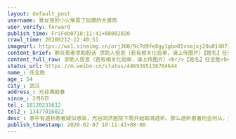 ```yaml
---
layout: default_post
username: 賣女孩的小火柴買了玩壞的大男孩
user_verify: forward
publish_time: FriFeb0718:11:41+08002020
crawl_time: 20200212-12:40:51
imageurl: https://wx1.sinaimg.cn/orj360/9c7d9fe8gy1gbo01vnajxj20u01407id.jpg,https://wx2.sinaimg.cn/orj360/9c7d9fe8gy1gbo01ux9g9j20u01400xy.jpg
content_brief: 肺炎患者求助超话 求助人信息（若有相关化验单，请上传图片）【姓名】任全胜【年龄】54【所在城市】武汉【所在小区、社区】光谷满庭春【患病时间】2月6日【联系方式】18120231612【其他紧急联系人】13477016022【病情描述】 家中有透析患者疑似感染，光谷同济医院下周开始取消透析。那么透 ...全文
content_full_raw: 求助人信息（若有相关化验单，请上传图片）<br/>【姓名】任全胜<br/>【年龄】54<br/>【所在城市】武汉<br/>【所在小区、社区】光谷满庭春<br/>【患病时间】2月6日<br/>【联系方式】18120231612<br/>【其他紧急联系人】13477016022<br/>【病情描述】家中有透析患者疑似感染，光谷同济医院下周开始取消透析。那么透析患者何去何从，去哪里进行透析，联系了武汉市三医院光谷院区，说不清楚，之前听说了是透析患者确诊或者疑似患者的定点医院，具体还在等卫健委通知，并且告知现在硬件设施还没建设好，还要等通知。那么接下来处理步骤是什么？家中透析患者一周透析3次，3天不透析危及生命！！！今天已经第3天了。今天做了咽拭子核酸检测，明天出结果，明天还要再做一次，后天出结果。<br/>如果结果阳性，没有医院能在明天安排透析的话，那么患者马上就会有生命危险！！！！
status_url: https://m.weibo.cn/status/4469395138704644
name_: 任全胜
age_: 54
city_: 武汉
address_: 光谷满庭春
since_: 2月6日
tel_: 18120231612
tel2_: 13477016022
desc_: 家中有透析患者疑似感染，光谷同济医院下周开始取消透析。那么透析患者何去何从，去哪里进行透析，联系了武汉市三医院光谷院区，说不清楚，之前听说了是透析患者确诊或者疑似患者的定点医院，具体还在等卫健委通知，并且告知现在硬件设施还没建设好，还要等通知。那么接下来处理步骤是什么？家中透析患者一周透析3次，3天不透析危及生命！！！今天已经第3天了。今天做了咽拭子核酸检测，明天出结果，明天还要再做一次，后天出结果。如果结果阳性，没有医院能在明天安排透析的话，那么患者马上就会有生命危险！！！！
publish_timestamp: 2020-02-07 18:11:41+08:00
---
```


